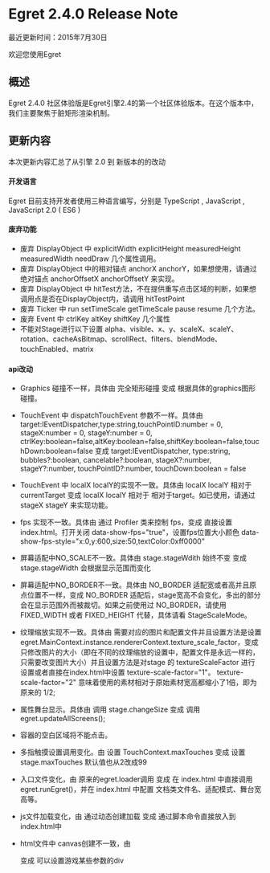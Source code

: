 Egret 2.4.0 Release Note
===============================


最近更新时间：2015年7月30日


欢迎您使用Egret

## 概述

Egret 2.4.0 社区体验版是Egret引擎2.4的第一个社区体验版本。在这个版本中，我们主要聚焦于脏矩形渲染机制。

## 更新内容


本次更新内容汇总了从引擎 2.0 到 新版本的的改动


#### 开发语言

Egret 目前支持开发者使用三种语言编写，分别是 TypeScript , JavaScript , JavaScript 2.0 ( ES6 )


#### 废弃功能
* 废弃 DisplayObject 中 explicitWidth explicitHeight measuredHeight measuredWidth needDraw 几个属性调用。
* 废弃 DisplayObject 中的相对锚点 anchorX anchorY，如果想使用，请通过绝对锚点 anchorOffsetX anchorOffsetY 来实现。
* 废弃 DisplayObject 中 hitTest方法，不在提供重写点击区域的判断，如果想调用点是否在DisplayObject内，请调用 hitTestPoint
* 废弃 Ticker 中 run setTimeScale getTimeScale pause resume 几个方法。
* 废弃 Event 中 ctrlKey altKey shiftKey 几个属性
* 不能对Stage进行以下设置 alpha、visible、x、y、scaleX、scaleY、rotation、cacheAsBitmap、scrollRect、filters、blendMode、touchEnabled、matrix

#### api改动
* Graphics 碰撞不一样，具体由
  完全矩形碰撞 变成
  根据具体的graphics图形碰撞。

* TouchEvent 中 dispatchTouchEvent 参数不一样。具体由
  target:IEventDispatcher,type:string,touchPointID:number = 0, stageX:number = 0, stageY:number = 0, ctrlKey:boolean=false,altKey:boolean=false,shiftKey:boolean=false,touchDown:boolean=false  变成
  target:IEventDispatcher, type:string, bubbles?:boolean, cancelable?:boolean, stageX?:number, stageY?:number, touchPointID?:number, touchDown:boolean = false

* TouchEvent 中 localX localY的实现不一致。具体由
  localX localY 相对于 currentTarget 变成
  localX localY 相对于 相对于target。如已使用，请通过stageX stageY 来实现功能。

* fps 实现不一致。具体由
  通过 Profiler 类来控制 fps，变成
  直接设置 index.html。打开关闭 data-show-fps="true"，设置fps位置大小颜色 data-show-fps-style="x:0,y:600,size:50,textColor:0xff0000"

* 屏幕适配中NO_SCALE不一致。具体由
  stage.stageWdith 始终不变 变成
  stage.stageWidth 会根据显示范围而变化

* 屏幕适配中NO_BORDER不一致。具体由
  NO_BORDER 适配宽或者高并且原点位置不一样，变成
  NO_BORDER 适配后，stage宽高不会变化，多出的部分会在显示范围外而被裁切。如果之前使用过 NO_BORDER，请使用 FIXED_WIDTH 或者 FIXED_HEIGHT 代替，具体请看 StageScaleMode。

* 纹理缩放实现不一致。具体由
  需要对应的图片和配置文件并且设置方法是设置 egret.MainContext.instance.rendererContext.texture_scale_factor，变成
  只修改图片的大小（即在不同的纹理缩放的设置中，配置文件是永远一样的，只需要改变图片大小）并且设置方法是对stage 的 textureScaleFactor 进行设置或者直接在index.html中设置 texture-scale-factor="1"。
  texture-scale-factor="2" 意味着使用的素材相对于原始素材宽高都缩小了1倍，即为原来的 1/2;

* 属性舞台显示。具体由
  调用 stage.changeSize 变成
  调用 egret.updateAllScreens();

* 容器的空白区域将不能点击。

* 多指触摸设置调用变化。由
  设置 TouchContext.maxTouches 变成
  设置 stage.maxTouches  默认值也从2改成99

* 入口文件变化，由
  原来的egret.loader调用 变成
  在 index.html 中直接调用 egret.runEgret()，并在 index.html 中配置 文档类文件名、适配模式、舞台宽高等。

* js文件加载变化，由
  通过动态创建加载 变成
  通过脚本命令直接放入到 index.html中

* html文件中 canvas创建不一致，由
  <div style="position:relative;" id="gameDiv"></div> 变成
  可以设置游戏某些参数的div
  <div id="lark-sample" style="margin: auto;width: 100%;height: 100%;" class="egret-player"
       data-entry-class="Main"
       data-scale-mode="showAll"
       data-orientation="auto"
       texture-scale-factor="1"
       data-orientation="portrait"
       data-content-width="480"
       data-content-height="800"
       data-show-paint-rect="false"
       data-show-fps="true"
       data-show-fps-style="x:0,y:0,size:24,textColor:0xffffff"
       data-show-log="false" data-log-filter="">
  </div>


#### 新加功能
* DisplayObject 中 mask 增加同时支持 Rectangle 和 DisplayObject。

* 屏幕适配已支持旋转，并且可以指定横竖屏。
  在index.html中
     data-orientation="auto" 设置横竖屏，具体见 OrientationMode，
     data-content-width="480" 设置宽
     data-content-height="800" 设置高

* 设置脏矩形显示区域
  在 index.html 中设置 data-show-paint-rect="false"

* 由于ts中不支持调用父类属性的方式，因此新增加api用来调用父类的属性的方式。
  egret.superSetter(this, "alpha", 1); 代替其他语言中的 super.alpha = 1;
  egret.superGetter(this, "alpha"); 代替其他语言中的 super.alpha

* 新增Bitmap smoothing属性，设置后图片会有平滑处理

* 新增Bitmap pixelHitTest属性，设置后图片支持像素点碰撞。

#### 未加入的功能
* webGL、滤镜
* native

#### 注意
* 如果调用过引擎内部的方法或者属性，请自行查找最新对应的方法或者属性。